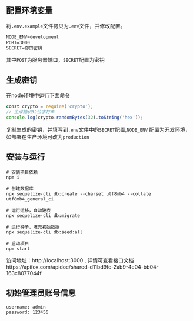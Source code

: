 ## 配置环境变量
将`.env.example`文件拷贝为`.env`文件，并修改配置。

```txt
NODE_ENV=development
PORT=3000
SECRET=你的密钥
```
其中`POST`为服务器端口，`SECRET`配置为密钥

## 生成密钥

在node环境中运行下面命令
```JavaScript
const crypto = require('crypto');
// 生成随机32位字符串
console.log(crypto.randomBytes(32).toString('hex'));
```
复制生成的密钥，并填写到`.env`文件中的`SECRET`配置,`NODE_ENV` 配置为开发环境，如部署在生产环境可改为`production`

## 安装与运行
```shell
# 安装项目依赖
npm i

# 创建数据库
npx sequelize-cli db:create --charset utf8mb4 --collate utf8mb4_general_ci

# 运行迁移，自动建表
npx sequelize-cli db:migrate

# 运行种子，填充初始数据
npx sequelize-cli db:seed:all

# 启动项目
npm start
```
访问地址：http://localhost:3000 , 详情可查看接口文档https://apifox.com/apidoc/shared-d11bd9fc-2ab9-4e04-bb04-163c8077044f

## 初始管理员账号信息
```text
username: admin
password: 123456
```